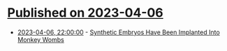 # [Published on 2023-04-06](index.md)

* [2023-04-06, 22:00:00](https://science.slashdot.org/story/23/04/06/213244/synthetic-embryos-have-been-implanted-into-monkey-wombs?utm_source=rss1.0mainlinkanon&utm_medium=feed) - [Synthetic Embryos Have Been Implanted Into Monkey Wombs](https://science.slashdot.org/story/23/04/06/213244/synthetic-embryos-have-been-implanted-into-monkey-wombs?utm_source=rss1.0mainlinkanon&utm_medium=feed)

